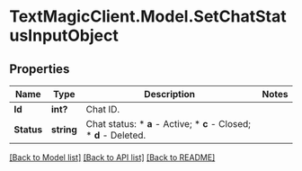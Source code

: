 # TextMagicClient.Model.SetChatStatusInputObject
## Properties

Name | Type | Description | Notes
------------ | ------------- | ------------- | -------------
**Id** | **int?** | Chat ID. | 
**Status** | **string** | Chat status:   * **a** - Active;   * **c** - Closed;   * **d** - Deleted.  | 

[[Back to Model list]](../README.md#documentation-for-models) [[Back to API list]](../README.md#documentation-for-api-endpoints) [[Back to README]](../README.md)

